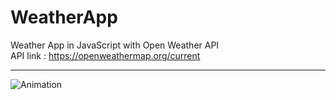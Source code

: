 # WeatherApp
Weather App in JavaScript with Open Weather API <br>
API link : https://openweathermap.org/current
<hr>

![Animation](https://user-images.githubusercontent.com/73228549/183938331-0d89c0ca-a421-4157-b0e3-b9887bce760e.gif)
